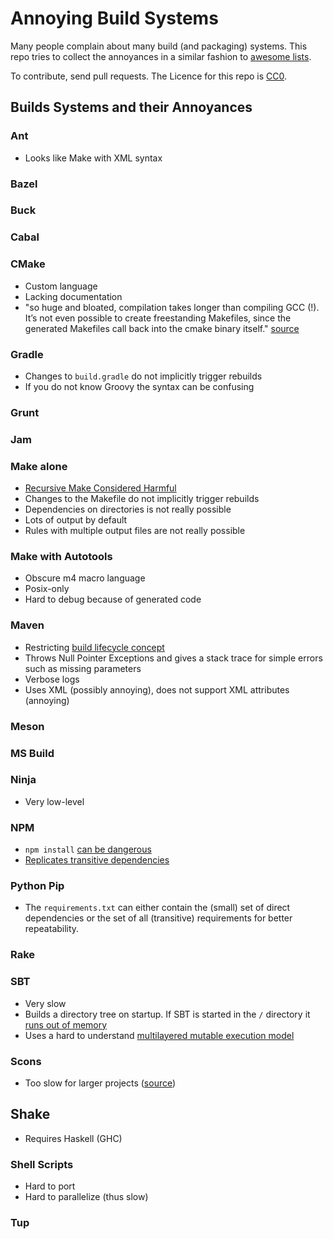 # Annoying Build Systems

Many people complain about many build (and packaging) systems.
This repo tries to collect the annoyances
in a similar fashion to
[awesome lists](https://github.com/sindresorhus/awesome).

To contribute, send pull requests.
The Licence for this repo is [CC0](https://creativecommons.org/publicdomain/zero/1.0/).

## Builds Systems and their Annoyances

### Ant

* Looks like Make with XML syntax

### Bazel

### Buck

### Cabal

### CMake

* Custom language
* Lacking documentation
* "so huge and bloated, compilation takes longer than compiling GCC (!). It’s not even possible to create freestanding Makefiles, since the generated Makefiles call back into the cmake binary itself." [source](https://suckless.org/sucks/)

### Gradle

* Changes to `build.gradle` do not implicitly trigger rebuilds
* If you do not know Groovy the syntax can be confusing

### Grunt

### Jam

### Make alone

* [Recursive Make Considered Harmful](http://www.lateralt.net/files/auug97.pdf)
* Changes to the Makefile do not implicitly trigger rebuilds
* Dependencies on directories is not really possible
* Lots of output by default
* Rules with multiple output files are not really possible

### Make with Autotools

* Obscure m4 macro language
* Posix-only
* Hard to debug because of generated code

### Maven

* Restricting [build lifecycle concept](https://maven.apache.org/guides/introduction/introduction-to-the-lifecycle.html)
* Throws Null Pointer Exceptions and gives a stack trace for simple errors such as missing parameters
* Verbose logs
* Uses XML (possibly annoying), does not support XML attributes (annoying)

### Meson

### MS Build

### Ninja

* Very low-level

### NPM

* `npm install` [can be dangerous](https://github.com/joaojeronimo/rimrafall)
* [Replicates transitive dependencies](https://lexi-lambda.github.io/blog/2016/08/24/understanding-the-npm-dependency-model/)

### Python Pip

* The `requirements.txt` can either contain
  the (small) set of direct dependencies
  or the set of all (transitive) requirements for better repeatability.

### Rake

### SBT

* Very slow
* Builds a directory tree on startup. If SBT is started in the `/` directory it [runs out of memory](https://github.com/sbt/sbt/issues/1458)
* Uses a hard to understand [multilayered mutable execution model](http://www.lihaoyi.com/post/SowhatswrongwithSBT.html)

### Scons

* Too slow for larger projects ([source](https://www.reddit.com/r/programming/comments/gm1dy/stop_inventing_motherfucking_build_systems/c1okqt7/))

## Shake

* Requires Haskell (GHC)

### Shell Scripts

* Hard to port
* Hard to parallelize (thus slow)

### Tup
